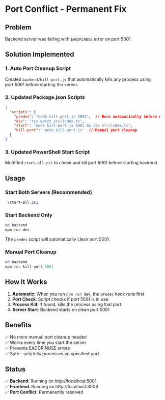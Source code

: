 # Port Conflict - Permanent Fix

## Problem
Backend server was failing with `EADDRINUSE` error on port 5001.

## Solution Implemented

### 1. Auto Port Cleanup Script
Created `backend/kill-port.js` that automatically kills any process using port 5001 before starting the server.

### 2. Updated Package.json Scripts
```json
{
  "scripts": {
    "predev": "node kill-port.js 5001",  // Runs automatically before dev
    "dev": "tsx watch src/index.ts",
    "start": "node kill-port.js 5001 && tsx src/index.ts",
    "kill-port": "node kill-port.js"  // Manual port cleanup
  }
}
```

### 3. Updated PowerShell Start Script
Modified `start-all.ps1` to check and kill port 5001 before starting backend.

## Usage

### Start Both Servers (Recommended)
```powershell
.\start-all.ps1
```

### Start Backend Only
```powershell
cd backend
npm run dev
```
The `predev` script will automatically clean port 5001.

### Manual Port Cleanup
```powershell
cd backend
npm run kill-port 5001
```

## How It Works

1. **Automatic**: When you run `npm run dev`, the `predev` hook runs first
2. **Port Check**: Script checks if port 5001 is in use
3. **Process Kill**: If found, kills the process using that port
4. **Server Start**: Backend starts on clean port 5001

## Benefits

✅ No more manual port cleanup needed  
✅ Works every time you start the server  
✅ Prevents EADDRINUSE errors  
✅ Safe - only kills processes on specified port  

## Status

✅ **Backend**: Running on http://localhost:5001  
✅ **Frontend**: Running on http://localhost:3003  
✅ **Port Conflict**: Permanently resolved
